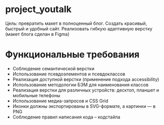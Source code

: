 # project_youtalk
Цель: превратить макет в полноценный блог. Создать красивый, быстрый и удобный сайт. Реализовать гибкую адаптивную верстку
(макет блога сделан в Figma)

# Функциональные требования
- Соблюдение семантической верстки
- Использование псевдоэлементов и псевдоклассов
- Реализация доступной верстки (применение подхода accessibility)
- Использование методологии БЭМ для наименования классов
- Реализация верстки для различных устройств: десктоп, планшет и мобильные телефоны
- Использование медиа-запросов и CSS Grid
- Иконки должны экспортированы в SVG-формате, а картинки — в PNG
- Соблюдение правил написания кода – кодстайла